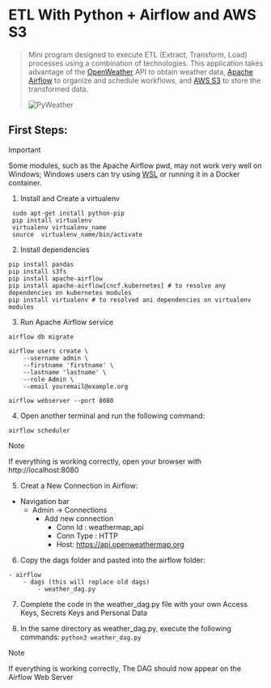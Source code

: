 # ETL With Python + Airflow and AWS S3
> Mini program designed to execute ETL (Extract, Transform, Load) processes using a combination of technologies. This application takes advantage of the [OpenWeather](https://openweathermap.org/) API to obtain weather data, [Apache Airflow](https://airflow.apache.org/) to organize and schedule workflows, and [AWS S3](https://aws.amazon.com/es/s3/) to store the transformed data.
>
> ![PyWeather](https://th.bing.com/th/id/OIG.WphApw9nz4bmQ28F8xFV?pid=ImgGn)

## First Steps:
> [!IMPORTANT]
> Some modules, such as the Apache Airflow pwd, may not work very well on Windows; Windows users can try using [WSL](https://ubuntu.com/tutorials/install-ubuntu-on-wsl2-on-windows-10#1-overview) or running it in a Docker container.

1. Install and Create a virtualenv
```
 sudo apt-get install python-pip
 pip install virtualenv
 virtualenv virtualenv_name
 source  virtualenv_name/bin/activate 
```

2. Install dependencies
```
pip install pandas
pip install s3fs
pip install apache-airflow
pip install apache-airflow[cncf.kubernetes] # to resolve any dependencies on kubernetes modules
pip install virtualenv # to resolved ani dependencies on virtualenv modules
```

3. Run Apache Airflow service
```
airflow db migrate

airflow users create \
    --username admin \
    --firstname 'firstname' \
    --lastname 'lastname' \
    --role Admin \
    --email youremail@example.org

airflow webserver --port 8080
```

4. Open another terminal and run the following command: 
```
airflow scheduler
```
> [!NOTE]
> If everything is working correctly, open your browser with http://localhost:8080

5. Creat a New Connection in Airflow:
- Navigation bar  
    - Admin -> Connections 
        - Add new connection
            - Conn Id : weathermap_api         
            - Conn Type : HTTP       
            - Host: https://api.openweathermap.org

6. Copy the dags folder and pasted into the airflow folder:
```
- airflow
    - dags (this will replace old dags)
        - weather_dag.py
```

7. Complete the code in the weather_dag.py file with your own Access Keys, Secrets Keys and Personal Data

8. In the same directory as weather_dag.py, execute the following commands: `python3 weather_dag.py`

> [!NOTE]
> If everything is working correctly, The DAG should now appear on the Airflow Web Server
